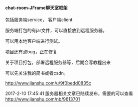 #### chat-room-JFrame聊天室框架

包括服务端service，
客户端client

服务端打包的有jar文件，可以直接放到远程服务器。

可以用本地客户端进行测试。

项目还有点bug，正在修复

关于项目打包，部署远程服务器等，后期会写教程出来

可以先关注我的简书或者csdn。

http://www.jianshu.com/u/9f0bedd0835c

2017-2-10 17:45:41
服务器相关文章已陆续发布，需要的可以查看
http://www.jianshu.com/nb/9613701
